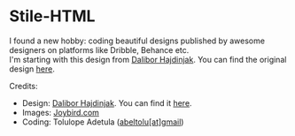 # Stile-HTML

I found a new hobby: coding beautiful designs published by awesome designers on platforms like Dribble, Behance etc.<br>
I'm starting with this design from <a href="https://dribbble.com/Hajdisaur" target="_blank">Dalibor Hajdinjak</a>. You can find the original design <a href="https://dribbble.com/shots/3908696-Stile-Theme-Products/attachments/890097" target="_blank">here</a>.

Credits:
<ul>
    <li>Design: <a href="https://dribbble.com/Hajdisaur" target="_blank">Dalibor Hajdinjak</a>. You can find it <a href="https://dribbble.com/shots/3908696-Stile-Theme-Products/attachments/890097" target="_blank">here</a>.</li>
    <li>Images: <a href="https://joybird.com" target="_blank">Joybird.com</a></li>
    <li>Coding: Tolulope Adetula (<a href="mailto:abeltolu@gmail.com">abeltolu[at]gmail</a>)</li>
</ul>

